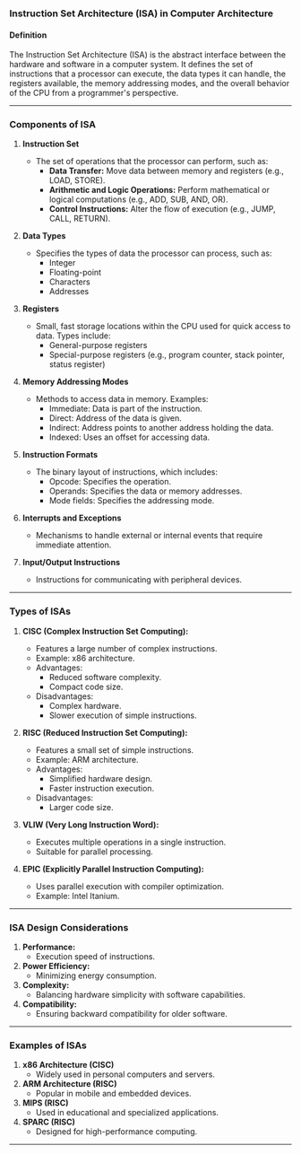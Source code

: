 ### Instruction Set Architecture (ISA) in Computer Architecture

#### **Definition**
The Instruction Set Architecture (ISA) is the abstract interface between the hardware and software in a computer system. It defines the set of instructions that a processor can execute, the data types it can handle, the registers available, the memory addressing modes, and the overall behavior of the CPU from a programmer's perspective.

---

### **Components of ISA**
1. **Instruction Set**
   - The set of operations that the processor can perform, such as:
     - **Data Transfer:** Move data between memory and registers (e.g., LOAD, STORE).
     - **Arithmetic and Logic Operations:** Perform mathematical or logical computations (e.g., ADD, SUB, AND, OR).
     - **Control Instructions:** Alter the flow of execution (e.g., JUMP, CALL, RETURN).

2. **Data Types**
   - Specifies the types of data the processor can process, such as:
     - Integer
     - Floating-point
     - Characters
     - Addresses

3. **Registers**
   - Small, fast storage locations within the CPU used for quick access to data. Types include:
     - General-purpose registers
     - Special-purpose registers (e.g., program counter, stack pointer, status register)

4. **Memory Addressing Modes**
   - Methods to access data in memory. Examples:
     - Immediate: Data is part of the instruction.
     - Direct: Address of the data is given.
     - Indirect: Address points to another address holding the data.
     - Indexed: Uses an offset for accessing data.

5. **Instruction Formats**
   - The binary layout of instructions, which includes:
     - Opcode: Specifies the operation.
     - Operands: Specifies the data or memory addresses.
     - Mode fields: Specifies the addressing mode.

6. **Interrupts and Exceptions**
   - Mechanisms to handle external or internal events that require immediate attention.

7. **Input/Output Instructions**
   - Instructions for communicating with peripheral devices.

---

### **Types of ISAs**
1. **CISC (Complex Instruction Set Computing):**
   - Features a large number of complex instructions.
   - Example: x86 architecture.
   - Advantages:
     - Reduced software complexity.
     - Compact code size.
   - Disadvantages:
     - Complex hardware.
     - Slower execution of simple instructions.

2. **RISC (Reduced Instruction Set Computing):**
   - Features a small set of simple instructions.
   - Example: ARM architecture.
   - Advantages:
     - Simplified hardware design.
     - Faster instruction execution.
   - Disadvantages:
     - Larger code size.

3. **VLIW (Very Long Instruction Word):**
   - Executes multiple operations in a single instruction.
   - Suitable for parallel processing.

4. **EPIC (Explicitly Parallel Instruction Computing):**
   - Uses parallel execution with compiler optimization.
   - Example: Intel Itanium.

---

### **ISA Design Considerations**
1. **Performance:**
   - Execution speed of instructions.
2. **Power Efficiency:**
   - Minimizing energy consumption.
3. **Complexity:**
   - Balancing hardware simplicity with software capabilities.
4. **Compatibility:**
   - Ensuring backward compatibility for older software.

---

### **Examples of ISAs**
1. **x86 Architecture (CISC)**
   - Widely used in personal computers and servers.
2. **ARM Architecture (RISC)**
   - Popular in mobile and embedded devices.
3. **MIPS (RISC)**
   - Used in educational and specialized applications.
4. **SPARC (RISC)**
   - Designed for high-performance computing.

---


